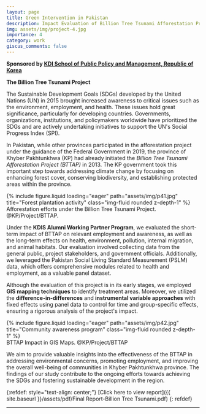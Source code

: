 ```yaml
---
layout: page
title: Green Intervention in Pakistan 
description: Impact Evaluation of Billion Tree Tsunami Afforestation Project in the Province Khyber Pakhtunkhwa, Pakistan
img: assets/img/project-4.jpg
importance: 4
category: work
giscus_comments: false
---
```


**Sponsored by [KDI School of Public Policy and Management, Republic of Korea](https://www.kdischool.ac.kr/)**

**The Billion Tree Tsunami Project**

The Sustainable Development Goals (SDGs) developed by the United Nations (UN) in 2015 brought increased awareness to critical issues such as the environment, employment, and health. These issues hold great significance, particularly for developing countries. Governments, organizations, institutions, and policymakers worldwide have prioritized the SDGs and are actively undertaking initiatives to support the UN's Social Progress Index (SPI).  

In Pakistan, while other provinces participated in the afforestation project under the guidance of the Federal Government in 2019, the province of Khyber Pakhtunkhwa (KP) had already initiated the *Billion Tree Tsunami Afforestation Project (BTTAP)* in 2013. The KP government took this important step towards addressing climate change by focusing on enhancing forest cover, conserving biodiversity, and establishing protected areas within the province.  

<div class="row">
    <div class="col-sm mt-3 mt-md-0">
        {% include figure.liquid loading="eager" path="assets/img/p41.jpg" title="Forest plantation activity" class="img-fluid rounded z-depth-1" %}
    </div>
</div>
<div class="caption">
Afforestation efforts under the Billion Tree Tsunami Project. @KP/Project/BTTAP.
</div>

Under the **KDIS Alumni Working Partner Program**, we evaluated the short-term impact of BTTAP on relevant employment and awareness, as well as the long-term effects on health, environment, pollution, internal migration, and animal habitats. Our evaluation involved collecting data from the general public, project stakeholders, and government officials. Additionally, we leveraged the Pakistan Social Living Standard Measurement (PSLM) data, which offers comprehensive modules related to health and employment, as a valuable panel dataset.  

Although the evaluation of this project is in its early stages, we employed **GIS mapping techniques** to identify treatment areas. Moreover, we utilized the **difference-in-differences** and **instrumental variable approaches** with fixed effects using panel data to control for time and group-specific effects, ensuring a rigorous analysis of the project's impact.  

<div class="row justify-content-sm-center">
    <div class="col-sm-8 mt-3 mt-md-0">
        {% include figure.liquid loading="eager" path="assets/img/p42.jpg" title="Community awareness program" class="img-fluid rounded z-depth-1" %}
    </div>
</div>
<div class="caption">
   BTTAP Impact in GIS Maps. @KP/Project/BTTAP 
</div>


We aim to provide valuable insights into the effectiveness of the BTTAP in addressing environmental concerns, promoting employment, and improving the overall well-being of communities in Khyber Pakhtunkhwa province. The findings of our study contribute to the ongoing efforts towards achieving the SDGs and fostering sustainable development in the region.  

{:refdef: style="text-align: center;"}
[Click here to view report]({{ site.baseurl }}/assets/pdf/Final Report-Billion Tree Tsunami.pdf)
{: refdef}

---


